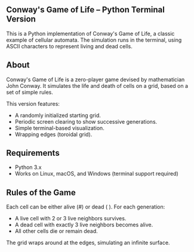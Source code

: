 ## Conway's Game of Life – Python Terminal Version
This is a Python implementation of Conway's Game of Life, a classic example of cellular automata. The simulation runs in the terminal, using ASCII characters to represent living and dead cells.
##  About
Conway's Game of Life is a zero-player game devised by mathematician John Conway. It simulates the life and death of cells on a grid, based on a set of simple rules.

This version features:
- A randomly initialized starting grid.
- Periodic screen clearing to show successive generations.
- Simple terminal-based visualization.
- Wrapping edges (toroidal grid).
## Requirements
- Python 3.x
- Works on Linux, macOS, and Windows (terminal support required)
## Rules of the Game
Each cell can be either alive (#) or dead ( ). For each generation:
- A live cell with 2 or 3 live neighbors survives.
- A dead cell with exactly 3 live neighbors becomes alive.
- All other cells die or remain dead.

The grid wraps around at the edges, simulating an infinite surface.
